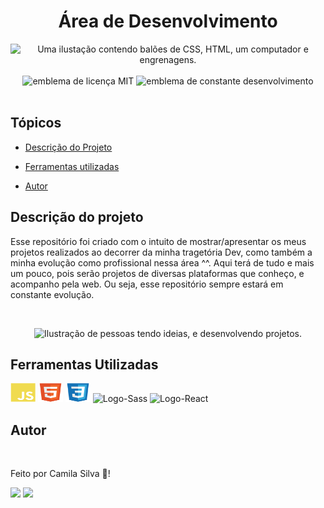 <h1 align="center">
 Área de Desenvolvimento
</h1>

<div align="center">
 <img src="https://eufacoprogramas.com/wp-content/uploads/2018/10/programacao-front-end-definicao-1.png" alt="Uma ilustação contendo balões de CSS, HTML, um computador e engrenagens." width="800px">
<div>
 <br>
<div align="center">
  <img src="https://img.shields.io/badge/License-MIT-red" alt="emblema de licença MIT">
  <img src="https://img.shields.io/badge/Status-Em%20constante%20desenvolvimento-blue" alt="emblema de constante desenvolvimento">
</div>
<br>

<div align="left">
  
   <h2>Tópicos</h2>

 - [Descrição do Projeto](#descrição-do-projeto)

 - [Ferramentas utilizadas](#ferramentas-utilizadas)

 - [Autor](#autor)
  
</div>

<div align="left">
  <h2>Descrição do projeto</h2>
  <p>Esse repositório foi criado com o intuito de mostrar/apresentar os meus projetos realizados ao decorrer da minha tragetória Dev, como também a minha evolução como profissional nessa área ^^.
 Aqui terá de tudo e mais um pouco, pois serão projetos de diversas plataformas que conheço, e acompanho pela web. Ou seja, esse repositório sempre estará em constante evolução.</p>
   <br>  
  <p align="center" ><img height="400px" src="https://kbase.com.br/novo/wp-content/uploads/2019/05/desenvolvimento-mobile1.jpg" alt="Ilustração de pessoas tendo ideias, e desenvolvendo projetos."></p>
</div>


<div align="left">
  <h2>Ferramentas Utilizadas</h2>
    <img alt="Logo-Js" height="30" width="40" src="https://raw.githubusercontent.com/devicons/devicon/master/icons/javascript/javascript-plain.svg">
    <img  alt="Logo-HTML" height="30" width="40" src="https://raw.githubusercontent.com/devicons/devicon/master/icons/html5/html5-original.svg">
    <img  alt="Logo-CSS" height="30" width="40" src="https://raw.githubusercontent.com/devicons/devicon/master/icons/css3/css3-original.svg">
    <img  alt="Logo-Sass" height="30" width="40" src="https://cdn.jsdelivr.net/gh/devicons/devicon/icons/sass/sass-original.svg">
    <img  alt="Logo-React" height="30" width="40" src="https://cdn.jsdelivr.net/gh/devicons/devicon/icons/react/react-original-wordmark.svg">
</div>

<div align="left">
  <h2>Autor</h2>
  <img border-radius="50%" src="https://media-exp1.licdn.com/dms/image/C4D03AQE_-h4ESFKeww/profile-displayphoto-shrink_200_200/0/1646939930529?e=1660780800&v=beta&t=P2XuPgLpmNdAprz8cmFanad1rzXMLOeNZyDqce4Utlw" width="100px" alt=""/>
  <p>Feito por Camila Silva 🚀!</p>
  <a href = "mailto:cf.silv466@gmail.com"><img src="https://img.shields.io/badge/-Gmail-%23333?style=for-the-badge&logo=gmail&logoColor=white" target="_blank"></a>
  <a href="https://www.linkedin.com/in/camila-silva-2064681b5/" target="_blank"><img src="https://img.shields.io/badge/-LinkedIn-%230077B5?style=for-the-badge&logo=linkedin&logoColor=white" target="_blank"></a> 
</div>

